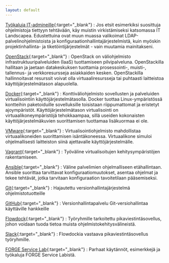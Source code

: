 ```yaml
---
layout: default
---
```


[Työkaluja IT-admineille](http://sysadmin.it-landscape.info/){:target="_blank"}
: Jos etsit esimerkiksi suosittuja ohjelmistoja tiettyyn tehtävään, käy muistin virkistämiseksi katsomassa IT Landscapea. Edustettuina ovat muun muassa valikoimat LDAP-palvelinohjelmistoista ja konfiguraationhallintajärjestelmistä, kuin myöskin projektinhallinta- ja tiketöintijärjestelmät - vain muutamia mainitakseni.

[OpenStack](http://www.openstack.org){:target="_blank"}
: OpenStack on väliohjelmisto infrastruktuuripalveluiden (IaaS) tuottamiseen pilvipalveluna. OpenStackilla hallitaan ja jaetaan datakeskuksen tuottamia prosessointi-, muisti-, tallennus- ja verkkoresursseja asiakkaiden kesken. OpenStackilla hallinnoitavat resurssit voivat olla virtuaaliresursseja tai puhtaasti laitteistoa käyttöjärjestelmätason alapuolella.

[Docker](http://www.docker.com){:target="_blank"}
: Konttiväliohjelmisto sovellusten ja palveluiden virtualisointiin käyttöjärjestelmätasolla. Docker tuottaa Linux-ympäristössä kontteihin paketoiduille sovelluksille toisistaan riippumattomat ja eristetyt ajoympäristöt. Käyttöjärjestelmätason virtualisointi on virtuaalikoneympäristöjä tehokkaampaa, sillä useiden kokonaisten käyttöjärjestelmäkuvien suorittamisen tuottamaa lisäkuormaa ei ole.

[VMware](http://www.vmware.com){:target="_blank"}
: Virtualisointiohjelmisto mahdollistaa virtuaalikoneiden suorittamisen isäntäkoneessa. Virtuaalikone simuloi ohjelmallisesti laitteiston siinä ajettavalle käyttöjärjestelmälle.

[Vagrant](http://www.vagrantup.com){:target="_blank"}
: Työväline virtualisoitujen kehitysympäristöjen rakentamiseen.

[Ansible](http://www.ansible.com){:target="_blank"}
: Väline palvelimien ohjelmalliseen etähallintaan. Ansible suorittaa tarvittavat konfiguraatiomuutokset, asentaa ohjelmat ja tekee tehtävät, jotka tarvitaan konfiguraation tavoitetilaan pääsemiseksi.

[Git](https://git-scm.com){:target="_blank"}
: Hajautettu versionhallintajärjestelmä ohjelmistotuotteille

[GitHub](https://github.com){:target="_blank"}
: Versionhallintapalvelu Git-versiohallintaa käyttäville hankkeille

[Flowdock](http://flowdock.com){:target="_blank"}
: Työryhmille tarkoitettu pikaviestintäsovellus, johon voidaan tuoda tietoa muista ohjelmistokehitysvälineistä.

[Slack](http://www.slack.com){:target="_blank"}
: Flowdockia vastaava pikaviestintäsovellus työryhmille.

[FORGE Service Lab](https://github.com/forgeservicelab){:target="_blank"}
: Parhaat käytännöt, esimerkkejä ja työkaluja FORGE Service Labistä.
